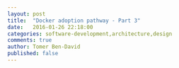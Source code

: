 ```yaml
---
layout: post
title:  "Docker adoption pathway - Part 3"
date:   2016-01-26 22:18:00
categories: software-development,architecture,design
comments: true
author: Tomer Ben-David
published: false
---
```

